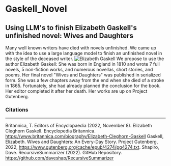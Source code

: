 # Gaskell_Novel
Using LLM's to finish Elizabeth Gaskell's unfinished novel: Wives and Daughters
---

Many well known writers have died with novels unfinished.
We came up with the idea to use a large language model to finish an unfinished novel in the style of the deceased writer. 
![Elizabeth Gaskell](https://cdn.britannica.com/80/11580-050-D782EF0F/Elizabeth-Gaskell-chalk-drawing-George-Richmond-National-1851.jpg)
We propose to use the author Elizabeth Gaskell:
She was born in England in 1810 and wrote 7 full novels, 5 non-fiction works, and numerous novellas, short stories, and poems. Her final novel "Wives and Daughters" was published in serialized form. She was a few chapters away from the end when she died of a stroke in 1865. Fortunately, she had already planned the conclusion for the book. Her editor completed it after her death. Her works are up on Project Gutenberg.




### Citations
---
Britannica, T. Editors of Encyclopaedia (2022, November 8). Elizabeth Cleghorn Gaskell. Encyclopedia Britannica. https://www.britannica.com/biography/Elizabeth-Cleghorn-Gaskell
Gaskell, Elizabeth. Wives and Daughters: An Every-Day Story. Project Gutenberg, 2022, https://www.gutenberg.org/cache/epub/4274/pg4274.txt.
Shapiro, Dave. RecursiveSummarizer (2022). GitHub Repository. https://github.com/daveshap/RecursiveSummarizer
